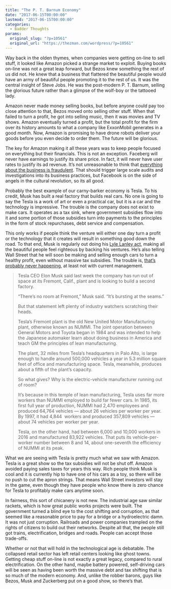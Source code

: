 ```yaml
---
title: "The P. T. Barnum Economy"
date: "2017-06-15T00:00:00"
lastmod: "2017-06-15T00:00:00"
categories:
  - Badder Thoughts
params:
  original_slug: "?p=10561"
  original_url: "https://thezman.com/wordpress/?p=10561"
---
```


Way back in the olden thymes, when companies were getting on-line to
sell stuff, it looked like Amazon picked a strange market to exploit.
Buying books on-line was not a great leap forward, but Bezos knew
something the rest of us did not. He knew that a business that flattered
the beautiful people would have an army of beautiful people promoting it
to the rest of us. It was the central insight of Steve Jobs. He was the
post-modern P. T. Barnum, selling the glorious future rather than a
glimpse of the wolf-boy or the tattooed lady.

Amazon never made money selling books, but before anyone could pay too
close attention to that, Bezos moved onto selling other stuff. When that
failed to turn a profit, he got into selling music, then it was movies
and TV shows. Amazon eventually turned a profit, but the total profit
for the firm over its history amounts to what a company like ExxonMobil
generates in a good month. Now, Amazon is promising to have drone robots
deliver your goods before you even decide to order them. The future will
be glorious.

The key for Amazon making it all these years was to keep people focused
on everything but their financials. This is not an exception. Faceberg
will never have earnings to justify its share price. In fact, it will
never have user rates to justify its ad revenue. It’s not unreasonable
to think that <a
href="http://www.cbsnews.com/news/facebook-purges-fake-accounts-publishers/"
rel="noopener" target="_blank">everything about the business is
fraudulent</a>. That should trigger large scale audits and
investigations into its business practices, but Facebook is on the side
of angels in the cultural revolution, so its all good.

Probably the best example of our carny-barker economy is Tesla. To his
credit, Musk has built a real factory that builds real cars. No one is
going to say the Tesla is a work of art or even a practical car, but it
is a car and the technology is impressive. The trouble is the company
does not exist to make cars. It operates as a tax sink, where government
subsidies flow into it and some portion of those subsidies turn into
payments to the principles in the form of stock repurchases, debt
service and compensation.

This only works if people think the venture will either one day turn a
profit or the technology that it creates will result in something good
down the road. To that end, Musk is regularly out doing his
<a href="https://www.youtube.com/watch?v=ZDOI0cq6GZM" rel="noopener"
target="_blank">Lyle Lanley act</a>, making all the beautiful people
feel righteous by backing his ventures. He’s also telling Wall Street
that he will soon be making and selling enough cars to turn a healthy
profit, even without massive tax subsidies. The trouble is, <a
href="http://www.autonews.com/article/20170611/OEM01/170619951/teslas-real-capacity-problem-too-many-people?utm_source=dlvr.it&amp;utm_medium=twitter"
rel="noopener" target="_blank">that’s probably never happening</a>, at
least not with current management.

> Tesla CEO Elon Musk said last week the company has run out of space at
> its Fremont, Calif., plant and is looking to build a second factory.
>
> “There’s no room at Fremont,” Musk said. “It’s bursting at the seams.”
>
> But that statement left plenty of industry watchers scratching their
> heads.
>
> Tesla’s Fremont plant is the old New United Motor Manufacturing plant,
> otherwise known as NUMMI. The joint operation between General Motors
> and Toyota began in 1984 and was intended to help the Japanese
> automaker learn about doing business in America and teach GM the
> principles of lean manufacturing.
>
> The plant, 32 miles from Tesla’s headquarters in Palo Alto, is large
> enough to handle around 500,000 vehicles a year in 5.3 million square
> feet of office and manufacturing space. Tesla, meanwhile, produces
> about a fifth of the plant’s capacity.
>
> So what gives? Why is the electric-vehicle manufacturer running out of
> room?
>
> It’s because in this temple of lean manufacturing, Tesla uses far more
> workers than NUMMI employed to build far fewer cars. In 1985, its
> first full year of production, NUMMI had 2,470 employees and produced
> 64,764 vehicles — about 26 vehicles per worker per year. By 1997, it
> had 4,844 ​ workers and produced 357,809 vehicles — about 74 vehicles
> per worker per year.
>
> Tesla, on the other hand, had between 6,000 and 10,000 workers in 2016
> and manufactured 83,922 vehicles. That puts its vehicle-per-worker
> number between 8 and 14, about one-seventh the efficiency of NUMMI at
> its peak.

What we are seeing with Tesla is pretty much what we saw with Amazon.
Tesla is a great show so the tax subsidies will not be shut off. Amazon
avoided paying sales taxes for years this way. Rich people think Musk is
cool and it is currently hip to have one of his cars as a toy, so there
will be no push to cut the apron strings. That means Wall Street
investors will stay in the game, even though they have people who know
there is zero chance for Tesla to profitably make cars anytime soon.

In fairness, this sort of chicanery is not new. The industrial age saw
similar rackets, which is how great public works projects were built.
The government turned a blind eye to the cost shifting and corruption,
as that seemed like a reasonable price to pay for a bridge or a
hydroelectric damn. It was not just corruption. Railroads and power
companies trampled on the rights of citizens to build out their
networks. Despite all that, the people still got trains,
electrification, bridges and roads. People can accept those trade-offs.

Whether or not that will hold in the technological age is debatable. The
collapsed retail sector has left retail centers looking like ghost
towns. Getting cheap stuff on-line is not exactly a great legacy,
compared to rural electrification. On the other hand, maybe battery
powered, self-driving cars will be seen as having been worth the massive
debt and tax shifting that is so much of the modern economy. And, unlike
the robber barons, guys like Bezos, Musk and Zuckerberg put on a good
show, so there’s that.
